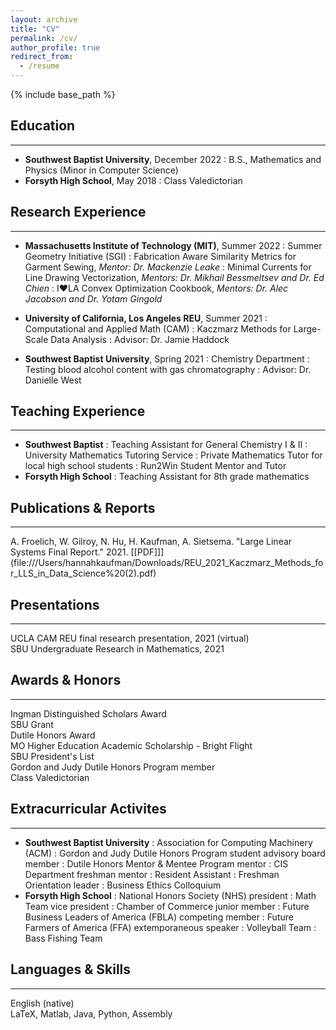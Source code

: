 ```yaml
---
layout: archive
title: "CV"
permalink: /cv/
author_profile: true
redirect_from:
  - /resume
---
```


{% include base_path %}

## Education

-------

* **Southwest Baptist University**, December 2022
: B.S., Mathematics and Physics (Minor in Computer Science)
* **Forsyth High School**, May 2018
: Class Valedictorian

## Research Experience

-------
* **Massachusetts Institute of Technology (MIT)**, Summer 2022
: Summer Geometry Initiative (SGI)
: Fabrication Aware Similarity Metrics for Garment Sewing, *Mentor: Dr. Mackenzie Leake*
: Minimal Currents for Line Drawing Vectorization, *Mentors: Dr. Mikhail Bessmeltsev and Dr. Ed Chien*
: I♥LA Convex Optimization Cookbook, *Mentors: Dr. Alec Jacobson and Dr. Yotam Gingold*
      
* **University of California, Los Angeles REU**, Summer 2021
: Computational and Applied Math (CAM)
: Kaczmarz Methods for Large-Scale Data Analysis
: Advisor: Dr. Jamie Haddock
* **Southwest Baptist University**, Spring 2021
: Chemistry Department
: Testing blood alcohol content with gas chromatography
: Advisor: Dr. Danielle West
  
## Teaching Experience

-------

* **Southwest Baptist**
: Teaching Assistant for General Chemistry I & II
: University Mathematics Tutoring Service
: Private Mathematics Tutor for local high school students
: Run2Win Student Mentor and Tutor
* **Forsyth High School**
: Teaching Assistant for 8th grade mathematics

## Publications & Reports

-------

A. Froelich, W. Gilroy, N. Hu, H. Kaufman, A. Sietsema. "Large Linear Systems Final Report." 2021.
[[PDF]]](file:///Users/hannahkaufman/Downloads/REU_2021_Kaczmarz_Methods_for_LLS_in_Data_Science%20(2).pdf)
  
## Presentations

-------

UCLA CAM REU final research presentation, 2021 (virtual)\
SBU Undergraduate Research in Mathematics, 2021

## Awards & Honors

-------

Ingman Distinguished Scholars Award\
SBU Grant\
Dutile Honors Award\
MO Higher Education Academic Scholarship - Bright Flight\
SBU President's List\
Gordon and Judy Dutile Honors Program member\
Class Valedictorian

## Extracurricular Activites

-------

* **Southwest Baptist University**
: Association for Computing Machinery (ACM)
: Gordon and Judy Dutile Honors Program student advisory board member
: Dutile Honors Mentor & Mentee Program mentor
: CIS Department freshman mentor
: Resident Assistant
: Freshman Orientation leader
: Business Ethics Colloquium
* **Forsyth High School**
: National Honors Society (NHS) president
: Math Team vice president
: Chamber of Commerce junior member
: Future Business Leaders of America (FBLA) competing member
: Future Farmers of America (FFA) extemporaneous speaker
: Volleyball Team
: Bass Fishing Team

## Languages & Skills

-------

English (native)\
LaTeX, Matlab, Java, Python, Assembly
